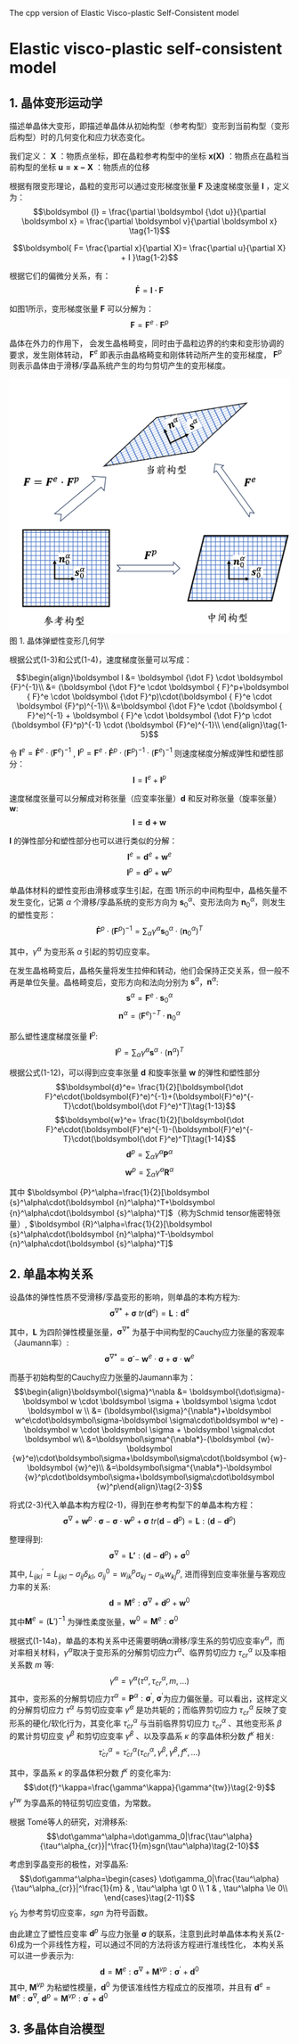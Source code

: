 The cpp version of Elastic Visco-plastic Self-Consistent model
# Elastic visco-plastic self-consistent model
## 1. 晶体变形运动学
描述单晶体大变形，即描述单晶体从初始构型（参考构型）变形到当前构型（变形后构型）时的几何变化和应力状态变化。

我们定义：
$\boldsymbol X$ ：物质点坐标，即在晶粒参考构型中的坐标
$\boldsymbol{x(X)}$ ：物质点在晶粒当前构型的坐标
$\boldsymbol {u=x-X}$ ：物质点的位移

根据有限变形理论，晶粒的变形可以通过变形梯度张量 $\boldsymbol  F$ 及速度梯度张量 $\boldsymbol l$ ，定义为：
$$\boldsymbol {l} = \frac{\partial \boldsymbol {\dot u}}{\partial \boldsymbol x} = \frac{\partial \boldsymbol v}{\partial \boldsymbol x} \tag{1-1}$$

$$\boldsymbol{ F= \frac{\partial  x}{\partial X}= \frac{\partial  u}{\partial  X} + I }\tag{1-2}$$	

根据它们的偏微分关系，有：
$$\boldsymbol {\dot F} = \boldsymbol {l \cdot F}  \tag{1-3}$$

如图1所示，变形梯度张量 $\boldsymbol {F}$ 可以分解为：
$$\boldsymbol {F} = \boldsymbol {F}^e \cdot \boldsymbol {F}^p \tag{1-4}$$

晶体在外力的作用下， 会发生晶格畸变，同时由于晶粒边界的约束和变形协调的要求，发生刚体转动， $\boldsymbol {F}^e$ 即表示由晶格畸变和刚体转动所产生的变形梯度， $\boldsymbol {F}^p$ 则表示晶体由于滑移/孪晶系统产生的均匀剪切产生的变形梯度。

![Fig1](/PNGs/F=FeFp.png)
图 1. 晶体弹塑性变形几何学

根据公式(1-3)和公式(1-4)，速度梯度张量可以写成：

$$\begin{align}\boldsymbol l &= \boldsymbol {\dot F} \cdot \boldsymbol {F}^{-1}\\
&= (\boldsymbol {\dot F}^e \cdot \boldsymbol { F}^p+\boldsymbol { F}^e \cdot \boldsymbol {\dot F}^p)\cdot(\boldsymbol { F}^e \cdot \boldsymbol {F}^p)^{-1}\\
&=\boldsymbol {\dot F}^e \cdot (\boldsymbol { F}^e)^{-1} + \boldsymbol { F}^e \cdot \boldsymbol {\dot F}^p \cdot (\boldsymbol {F}^p)^{-1} \cdot  (\boldsymbol {F}^e)^{-1}\\
\end{align}\tag{1-5}$$

令 $\boldsymbol {l}^e=\boldsymbol {\dot F}^e \cdot (\boldsymbol { F}^e)^{-1}$ , $\boldsymbol {l}^p= \boldsymbol { F}^e \cdot \boldsymbol {\dot F}^p \cdot (\boldsymbol {F}^p)^{-1} \cdot  (\boldsymbol {F}^e)^{-1}$ 则速度梯度分解成弹性和塑性部分：
$$\boldsymbol {l} = \boldsymbol {l}^e+\boldsymbol {l}^p \tag{1-6}$$

速度梯度张量可以分解成对称张量（应变率张量）$\boldsymbol d$ 和反对称张量（旋率张量）$\boldsymbol w$:
$$\boldsymbol {l = d + w}\tag{1-7}$$

$\boldsymbol {l}$ 的弹性部分和塑性部分也可以进行类似的分解：
$$\boldsymbol {l}^e = \boldsymbol {d}^e + \boldsymbol {w}^e\tag{1-8}$$
$$\boldsymbol {l}^p = \boldsymbol {d}^p + \boldsymbol {w}^p\tag{1-9}$$

单晶体材料的塑性变形由滑移或孪生引起，在图 1所示的中间构型中，晶格矢量不发生变化，记第 $\alpha$ 个滑移/孪晶系统的变形方向为 $\boldsymbol {s}^\alpha_0$、变形法向为 $\boldsymbol {n}^\alpha_0$，则发生的塑性变形：
$$\boldsymbol {\dot F}^p \cdot (\boldsymbol {F}^p)^{-1} = \sum_\alpha \dot\gamma^\alpha\boldsymbol {s}^\alpha_0\cdot(\boldsymbol {n}^\alpha_0)^T\tag{1-10}$$

其中，$\dot\gamma^\alpha$ 为变形系 $\alpha$ 引起的剪切应变率。

在发生晶格畸变后，晶格矢量将发生拉伸和转动，他们会保持正交关系，但一般不再是单位矢量。晶格畸变后，变形方向和法向分别为 $\boldsymbol {s}^\alpha$，$\boldsymbol {n}^\alpha$:
$$\boldsymbol {s}^\alpha=\boldsymbol{F}^e\cdot\boldsymbol {s}^\alpha_0\tag{1-11a}$$
$$\boldsymbol {n}^\alpha=(\boldsymbol{F}^e)^{-T}\cdot\boldsymbol {n}^\alpha_0\tag{1-11a}$$

那么塑性速度梯度张量 $\boldsymbol {l}^p$:
$$\boldsymbol {l}^p=\sum_\alpha \dot\gamma^\alpha \boldsymbol {s}^\alpha\cdot(\boldsymbol {n}^\alpha)^T\tag{1-12}$$

根据公式(1-12)，可以得到应变率张量 $\boldsymbol d$ 和旋率张量 $\boldsymbol w$ 的弹性和塑性部分
$$\boldsymbol{d}^e= \frac{1}{2}[\boldsymbol{\dot F}^e\cdot(\boldsymbol{F}^e)^{-1}+(\boldsymbol{F}^e)^{-T}\cdot(\boldsymbol{\dot F}^e)^T]\tag{1-13}$$
$$\boldsymbol{w}^e= \frac{1}{2}[\boldsymbol{\dot F}^e\cdot(\boldsymbol{F}^e)^{-1}-(\boldsymbol{F}^e)^{-T}\cdot(\boldsymbol{\dot F}^e)^T]\tag{1-14}$$
$$\boldsymbol {d}^p=\sum_\alpha \dot\gamma^\alpha \boldsymbol {P}^\alpha\tag{1-15}$$
$$\boldsymbol {w}^p=\sum_\alpha \dot\gamma^\alpha \boldsymbol {R}^\alpha\tag{1-16}$$

其中 $\boldsymbol {P}^\alpha=\frac{1}{2}[\boldsymbol {s}^\alpha\cdot(\boldsymbol {n}^\alpha)^T+\boldsymbol {n}^\alpha\cdot(\boldsymbol {s}^\alpha)^T]$（称为Schmid tensor施密特张量）,
$\boldsymbol {R}^\alpha=\frac{1}{2}[\boldsymbol {s}^\alpha\cdot(\boldsymbol {n}^\alpha)^T-\boldsymbol {n}^\alpha\cdot(\boldsymbol {s}^\alpha)^T]$

## 2. 单晶本构关系
设晶体的弹性性质不受滑移/孪晶变形的影响，则单晶的本构方程为:
$$\boldsymbol\sigma^{\nabla*}+\boldsymbol\sigma\ tr(\boldsymbol{d}^e)=\boldsymbol L:\boldsymbol{d}^e\tag{2-1}$$

其中，$\boldsymbol L$ 为四阶弹性模量张量，$\boldsymbol\sigma^{\nabla*}$ 为基于中间构型的Cauchy应力张量的客观率（Jaumann率）:
$$\boldsymbol\sigma^{\nabla*}=\boldsymbol {\dot\sigma}-\boldsymbol {w}^e\cdot\boldsymbol\sigma+\boldsymbol\sigma\cdot\boldsymbol {w}^e\tag{2-2}$$

而基于初始构型的Cauchy应力张量的Jaumann率为：
$$\begin{align}\boldsymbol{\sigma}^\nabla &= \boldsymbol{\dot\sigma}-\boldsymbol w \cdot \boldsymbol \sigma + \boldsymbol \sigma \cdot \boldsymbol w \\
 &= (\boldsymbol{\sigma}^{\nabla*}+\boldsymbol w^e\cdot\boldsymbol\sigma-\boldsymbol \sigma\cdot\boldsymbol w^e) - \boldsymbol w \cdot \boldsymbol \sigma + \boldsymbol \sigma\cdot \boldsymbol w\\
 &=\boldsymbol\sigma^{\nabla*}-(\boldsymbol {w}-\boldsymbol {w}^e)\cdot\boldsymbol\sigma+\boldsymbol\sigma\cdot(\boldsymbol {w}-\boldsymbol {w}^e)\\
 &=\boldsymbol\sigma^{\nabla*}-\boldsymbol {w}^p\cdot\boldsymbol\sigma+\boldsymbol\sigma\cdot\boldsymbol {w}^p\end{align}\tag{2-3}$$

将式(2-3)代入单晶本构方程(2-1)，得到在参考构型下的单晶本构方程：
$$\boldsymbol{\sigma}^\nabla+\boldsymbol {w}^p\cdot\boldsymbol\sigma-\boldsymbol\sigma\cdot\boldsymbol {w}^p + \boldsymbol\sigma\ tr(\boldsymbol{d}-\boldsymbol{d}^p)=\boldsymbol L : (\boldsymbol{d}-\boldsymbol{d}^p)\tag{2-4}$$

整理得到:
$$\boldsymbol{\sigma}^\nabla= \boldsymbol {L'}:(\boldsymbol{d}-\boldsymbol{d}^p)+\boldsymbol\sigma^0\tag{2-5}$$

其中, $L^{'}_{ijkl}=L_{ijkl}-\sigma_{ij}\delta_{kl}$, $\sigma^0_{ij}=w^p_{ik}\sigma_{kj}-\sigma_{ik}w^p_{kj}$, 进而得到应变率张量与客观应力率的关系:
$$\boldsymbol d = \boldsymbol M^e:\boldsymbol\sigma^\nabla+\boldsymbol d^p + \boldsymbol w^0\tag{2-6}$$

其中$\boldsymbol M^e=(\boldsymbol L')^{-1}$ 为弹性柔度张量，$\boldsymbol w^0=\boldsymbol M^e:\boldsymbol\sigma^0$

根据式(1-14a)，单晶的本构关系中还需要明确$\alpha$滑移/孪生系的剪切应变率$\dot\gamma^\alpha$，而对率相关材料，$\dot\gamma^\alpha$取决于变形系的分解剪切应力$\tau^\alpha$、临界剪切应力 $\tau_{cr}^\alpha$ 以及率相关系数 $m$ 等:
$$\dot\gamma^\alpha=\dot\gamma^\alpha(\tau^\alpha,\tau^\alpha_{cr},m,...)\tag{2-7}$$
其中，变形系的分解剪切应力$\tau^\alpha=\boldsymbol P^\alpha: \boldsymbol\sigma^{'}$, $\boldsymbol\sigma^{'}$为应力偏张量。可以看出，这样定义的分解剪切应力 $\tau^\alpha$ 与剪切应变率 $\dot\gamma^\alpha$ 是功共轭的；而临界剪切应力 $\tau^\alpha_{cr}$ 反映了变形系的硬化/软化行为，其变化率 $\dot\tau^\alpha_{cr}$ 与当前临界剪切应力 $\tau^\alpha_{cr}$ 、其他变形系 $\beta$ 的累计剪切应变 $\gamma^\beta$ 和剪切应变率 $\dot\gamma^\beta$ 、以及孪晶系 $\kappa$ 的孪晶体积分数 $f^\kappa$ 相关:
$$\dot\tau^\alpha_{cr}=\dot\tau^\alpha_{cr}(\tau^\alpha_{cr},\gamma^\beta,\dot\gamma^\beta,f^\kappa,...)\tag{2-8}$$

其中，孪晶系 $\kappa$ 的孪晶体积分数 $f^\kappa$ 的变化率为:
$$\dot{f}^\kappa=\frac{\gamma^\kappa}{\gamma^{tw}}\tag{2-9}$$
$\gamma^{tw}$ 为孪晶系的特征剪切应变值，为常数。

根据 Tomé等人的研究，对滑移系:
$$\dot\gamma^\alpha=\dot\gamma_0|\frac{\tau^\alpha}{\tau^\alpha_{cr}}|^\frac{1}{m}sgn(\tau^\alpha)\tag{2-10}$$

考虑到孪晶变形的极性，对孪晶系:
$$\dot\gamma^\alpha=\begin{cases}
\dot\gamma_0|\frac{\tau^\alpha}{\tau^\alpha_{cr}}|^\frac{1}{m} & , \tau^\alpha \gt 0 \\
1 & , \tau^\alpha \le 0\\
\end{cases}\tag{2-11}$$
$\dot\gamma_0$ 为参考剪切应变率，$sgn$ 为符号函数。

由此建立了塑性应变率 $\boldsymbol d^p$ 与应力张量 $\boldsymbol\sigma$ 的联系，注意到此时单晶体本构关系(2-6)成为一个非线性方程，可以通过不同的方法将该方程进行准线性化，
本构关系可以进一步表示为:
$$\boldsymbol d = \boldsymbol M^e:\boldsymbol\sigma^\nabla+\boldsymbol M^{vp}:\boldsymbol\sigma^{'}+\boldsymbol d^0 \tag{2-12}$$
其中, $\boldsymbol M^{vp}$ 为粘塑性模量，$\boldsymbol d^0$ 为使该准线性方程成立的反推项，并且有 $\boldsymbol d^e=\boldsymbol M^e:\boldsymbol\sigma^\nabla$, $\boldsymbol d^p=\boldsymbol M^{vp}:\boldsymbol\sigma^{'}+\boldsymbol d^0$ 

## 3. 多晶体自洽模型
